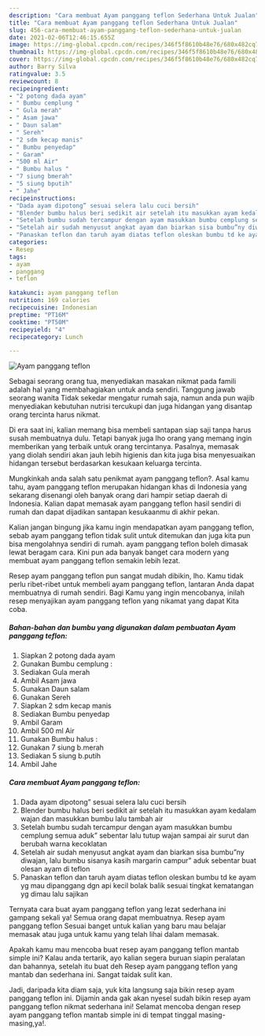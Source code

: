 ```yaml
---
description: "Cara membuat Ayam panggang teflon Sederhana Untuk Jualan"
title: "Cara membuat Ayam panggang teflon Sederhana Untuk Jualan"
slug: 456-cara-membuat-ayam-panggang-teflon-sederhana-untuk-jualan
date: 2021-02-06T12:46:15.655Z
image: https://img-global.cpcdn.com/recipes/346f5f8610b48e76/680x482cq70/ayam-panggang-teflon-foto-resep-utama.jpg
thumbnail: https://img-global.cpcdn.com/recipes/346f5f8610b48e76/680x482cq70/ayam-panggang-teflon-foto-resep-utama.jpg
cover: https://img-global.cpcdn.com/recipes/346f5f8610b48e76/680x482cq70/ayam-panggang-teflon-foto-resep-utama.jpg
author: Barry Silva
ratingvalue: 3.5
reviewcount: 8
recipeingredient:
- "2 potong dada ayam"
- " Bumbu cemplung "
- " Gula merah"
- " Asam jawa"
- " Daun salam"
- " Sereh"
- "2 sdm kecap manis"
- " Bumbu penyedap"
- " Garam"
- "500 ml Air"
- " Bumbu halus "
- "7 siung bmerah"
- "5 siung bputih"
- " Jahe"
recipeinstructions:
- "Dada ayam dipotong” sesuai selera lalu cuci bersih"
- "Blender bumbu halus beri sedikit air setelah itu masukkan ayam kedalam wajan dan masukkan bumbu lalu tambah air"
- "Setelah bumbu sudah tercampur dengan ayam masukkan bumbu cemplung semua aduk” sebentar lalu tutup wajan sampai air surut dan berubah warna kecoklatan"
- "Setelah air sudah menyusut angkat ayam dan biarkan sisa bumbu”ny diwajan, lalu bumbu sisanya kasih margarin campur” aduk sebentar buat olesan ayam di teflon"
- "Panaskan teflon dan taruh ayam diatas teflon oleskan bumbu td ke ayam yg mau dipanggang dgn api kecil bolak balik sesuai tingkat kematangan yg dimau lalu sajikan"
categories:
- Resep
tags:
- ayam
- panggang
- teflon

katakunci: ayam panggang teflon 
nutrition: 169 calories
recipecuisine: Indonesian
preptime: "PT16M"
cooktime: "PT50M"
recipeyield: "4"
recipecategory: Lunch

---
```



![Ayam panggang teflon](https://img-global.cpcdn.com/recipes/346f5f8610b48e76/680x482cq70/ayam-panggang-teflon-foto-resep-utama.jpg)

Sebagai seorang orang tua, menyediakan masakan nikmat pada famili adalah hal yang membahagiakan untuk anda sendiri. Tanggung jawab seorang  wanita Tidak sekedar mengatur rumah saja, namun anda pun wajib menyediakan kebutuhan nutrisi tercukupi dan juga hidangan yang disantap orang tercinta harus nikmat.

Di era  saat ini, kalian memang bisa membeli santapan siap saji tanpa harus susah membuatnya dulu. Tetapi banyak juga lho orang yang memang ingin memberikan yang terbaik untuk orang tercintanya. Pasalnya, memasak yang diolah sendiri akan jauh lebih higienis dan kita juga bisa menyesuaikan hidangan tersebut berdasarkan kesukaan keluarga tercinta. 



Mungkinkah anda salah satu penikmat ayam panggang teflon?. Asal kamu tahu, ayam panggang teflon merupakan hidangan khas di Indonesia yang sekarang disenangi oleh banyak orang dari hampir setiap daerah di Indonesia. Kalian dapat memasak ayam panggang teflon hasil sendiri di rumah dan dapat dijadikan santapan kesukaanmu di akhir pekan.

Kalian jangan bingung jika kamu ingin mendapatkan ayam panggang teflon, sebab ayam panggang teflon tidak sulit untuk ditemukan dan juga kita pun bisa mengolahnya sendiri di rumah. ayam panggang teflon boleh dimasak lewat beragam cara. Kini pun ada banyak banget cara modern yang membuat ayam panggang teflon semakin lebih lezat.

Resep ayam panggang teflon pun sangat mudah dibikin, lho. Kamu tidak perlu ribet-ribet untuk membeli ayam panggang teflon, lantaran Anda dapat membuatnya di rumah sendiri. Bagi Kamu yang ingin mencobanya, inilah resep menyajikan ayam panggang teflon yang nikamat yang dapat Kita coba.

<!--inarticleads1-->

##### Bahan-bahan dan bumbu yang digunakan dalam pembuatan Ayam panggang teflon:

1. Siapkan 2 potong dada ayam
1. Gunakan  Bumbu cemplung :
1. Sediakan  Gula merah
1. Ambil  Asam jawa
1. Gunakan  Daun salam
1. Gunakan  Sereh
1. Siapkan 2 sdm kecap manis
1. Sediakan  Bumbu penyedap
1. Ambil  Garam
1. Ambil 500 ml Air
1. Gunakan  Bumbu halus :
1. Gunakan 7 siung b.merah
1. Sediakan 5 siung b.putih
1. Ambil  Jahe




<!--inarticleads2-->

##### Cara membuat Ayam panggang teflon:

1. Dada ayam dipotong” sesuai selera lalu cuci bersih
1. Blender bumbu halus beri sedikit air setelah itu masukkan ayam kedalam wajan dan masukkan bumbu lalu tambah air
1. Setelah bumbu sudah tercampur dengan ayam masukkan bumbu cemplung semua aduk” sebentar lalu tutup wajan sampai air surut dan berubah warna kecoklatan
1. Setelah air sudah menyusut angkat ayam dan biarkan sisa bumbu”ny diwajan, lalu bumbu sisanya kasih margarin campur” aduk sebentar buat olesan ayam di teflon
1. Panaskan teflon dan taruh ayam diatas teflon oleskan bumbu td ke ayam yg mau dipanggang dgn api kecil bolak balik sesuai tingkat kematangan yg dimau lalu sajikan




Ternyata cara buat ayam panggang teflon yang lezat sederhana ini gampang sekali ya! Semua orang dapat membuatnya. Resep ayam panggang teflon Sesuai banget untuk kalian yang baru mau belajar memasak atau juga untuk kamu yang telah lihai dalam memasak.

Apakah kamu mau mencoba buat resep ayam panggang teflon mantab simple ini? Kalau anda tertarik, ayo kalian segera buruan siapin peralatan dan bahannya, setelah itu buat deh Resep ayam panggang teflon yang mantab dan sederhana ini. Sangat taidak sulit kan. 

Jadi, daripada kita diam saja, yuk kita langsung saja bikin resep ayam panggang teflon ini. Dijamin anda gak akan nyesel sudah bikin resep ayam panggang teflon nikmat sederhana ini! Selamat mencoba dengan resep ayam panggang teflon mantab simple ini di tempat tinggal masing-masing,ya!.

